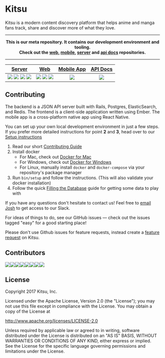 # Kitsu

Kitsu is a modern content discovery platform that helps anime and manga fans track, share and discover more of what they love.

---
**<p align="center">This is our meta repository. It contains our development environment and tooling.<br />Check out the [web], [mobile], [server] and [api docs] repositories.</p>**

---

| [Server][server] | [Web][web] | [Mobile App][mobile] | [API Docs][api docs]
| :--------------: | :--------: | :------------------: | :------------------:
| ![][server-test] ![][server-api] [![][server-codeclimate]][server-codeclimate-link] [![][server-crowdin]][server-crowdin-link] | [![][web-travis]][web-travis-link] [![][web-codeclimate]][web-codeclimate-link] [![][web-crowdin]][web-crowdin-link] | [![][mobile-travis]][mobile-travis-link] | ![][api-blueprint]

[web]:https://github.com/hummingbird-me/hummingbird-client
[server]:https://github.com/hummingbird-me/kitsu-server
[mobile]:https://github.com/hummingbird-me/kitsu-mobile
[api docs]:https://github.com/hummingbird-me/api-docs

[server-test]:https://github.com/hummingbird-me/kitsu-server/workflows/Kitsu%20Test%20Suite/badge.svg
[server-api]:https://github.com/hummingbird-me/kitsu-server/workflows/Kitsu%20API%20Deployment/badge.svg
[server-codeclimate]:https://codeclimate.com/github/hummingbird-me/kitsu-server/badges/gpa.svg
[server-codeclimate-link]:https://codeclimate.com/github/hummingbird-me/kitsu-server
[server-crowdin]:https://badges.crowdin.net/kitsu-server/localized.svg
[server-crowdin-link]:https://crowdin.com/project/kitsu-server

[web-travis]:https://travis-ci.org/hummingbird-me/hummingbird-client.svg?branch=the-future
[web-travis-link]:https://travis-ci.org/hummingbird-me/hummingbird-client
[web-codeclimate]:https://codeclimate.com/github/hummingbird-me/hummingbird-client/badges/gpa.svg
[web-codeclimate-link]:https://codeclimate.com/github/hummingbird-me/hummingbird-client
[web-crowdin]:https://badges.crowdin.net/kitsu-web/localized.svg
[web-crowdin-link]:https://crowdin.com/project/kitsu-web

[mobile-travis]:https://travis-ci.org/hummingbird-me/kitsu-mobile.svg?branch=develop
[mobile-travis-link]:https://travis-ci.org/hummingbird-me/kitsu-mobile

[api-blueprint]:https://flat.badgen.net/travis/hummingbird-me/api-docs/source?label=blueprint

## Contributing

The backend is a JSON API server built with Rails, Postgres, ElasticSearch, and Redis. The frontend is a client-side application written using Ember.  The mobile app is a cross-platform native app using React Native.

You can set up your own local development environment in just a few steps.    
If you prefer more detailed instructions for point **2** and **3**, head over to our [Setup instructions](https://github.com/hummingbird-me/hummingbird/wiki/Setting-up-a-development-environment#docker-recommended)

1. Read our short [Contributing Guide](https://github.com/hummingbird-me/hummingbird/blob/the-future/CONTRIBUTING.md)
2. Install docker
   - For Mac, check out [Docker for Mac](https://docs.docker.com/docker-for-mac/)     
   - For Windows, check out [Docker for Windows](https://docs.docker.com/docker-for-windows/)
   - For Linux, manually install `docker` and `docker-compose` via your repository's package manager
3. Run `bin/setup` and follow the instructions. (This will also validate your docker installation)
4. Follow the quick [Filling the Database](https://github.com/hummingbird-me/hummingbird/wiki/Filling-the-Database#get-data-into-your-development-server) guide for getting some data to play with 

If you have any questions don't hesitate to contact us! Feel free to [email Josh](mailto:josh@kitsu.io) to get access to our Slack.

For ideas of things to do, see our GitHub issues — check out the issues tagged "easy" for a good starting place!

Please don't use Github issues for feature requests, instead create a [feature request](https://kitsu.io/feedback/feature-requests) on Kitsu.

## Contributors

[![](https://sourcerer.io/fame/wopian/hummingbird-me/kitsu-tools/images/0)](https://sourcerer.io/fame/wopian/hummingbird-me/kitsu-tools/links/0)[![](https://sourcerer.io/fame/wopian/hummingbird-me/kitsu-tools/images/1)](https://sourcerer.io/fame/wopian/hummingbird-me/kitsu-tools/links/1)[![](https://sourcerer.io/fame/wopian/hummingbird-me/kitsu-tools/images/2)](https://sourcerer.io/fame/wopian/hummingbird-me/kitsu-tools/links/2)[![](https://sourcerer.io/fame/wopian/hummingbird-me/kitsu-tools/images/3)](https://sourcerer.io/fame/wopian/hummingbird-me/kitsu-tools/links/3)[![](https://sourcerer.io/fame/wopian/hummingbird-me/kitsu-tools/images/4)](https://sourcerer.io/fame/wopian/hummingbird-me/kitsu-tools/links/4)[![](https://sourcerer.io/fame/wopian/hummingbird-me/kitsu-tools/images/5)](https://sourcerer.io/fame/wopian/hummingbird-me/kitsu-tools/links/5)[![](https://sourcerer.io/fame/wopian/hummingbird-me/kitsu-tools/images/6)](https://sourcerer.io/fame/wopian/hummingbird-me/kitsu-tools/links/6)[![](https://sourcerer.io/fame/wopian/hummingbird-me/kitsu-tools/images/7)](https://sourcerer.io/fame/wopian/hummingbird-me/kitsu-tools/links/7)

## License
Copyright 2017 Kitsu, Inc.

Licensed under the Apache License, Version 2.0 (the "License");
you may not use this file except in compliance with the License.
You may obtain a copy of the License at

   http://www.apache.org/licenses/LICENSE-2.0

Unless required by applicable law or agreed to in writing, software
distributed under the License is distributed on an "AS IS" BASIS,
WITHOUT WARRANTIES OR CONDITIONS OF ANY KIND, either express or implied.
See the License for the specific language governing permissions and
limitations under the License.
